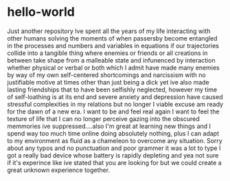 # hello-world
Just another repository
Ive spent all the years of my life interacting with other humans solving the moments of when passersby become entangled in the processes and numbers and variables in equations if our trajectories collide into a tangible thing where enemies or friends or all creations in between take shape from a malleable state and infunenced by interaction whether physical or verbal or both which I admit have made many enemies by way of my own self-centered shortcomings and narcissism with no justifiable motive at times other than just being a dick yet ive also made lasting friendships that to have been selfishly neglected, however my time of self-loathing is at its end and severe anxiety and depression have caused stressful complexities in my relations but no longer I viable excuse am ready for the dawn of a new era. I want to be and feel real again I want to feel the texture of life that I can no longer perceive gazing into the obscured memmories ive suppressed....also I'm great at learning new things and I spend way too much time online doing absolutely nothing, plus I can adapt to my environment as fluid as a chameleon to overcome any situation. Sorry about any typos and no punctuation and poor grammer it was a lot to type I got a really bad device whose battery is rapidly depleting and yea not sure if it's experince like ive stated that you are looking for but we could create a great unknown experience together.
